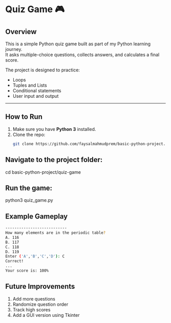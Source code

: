 # Quiz Game 🎮  

## Overview  
This is a simple Python quiz game built as part of my Python learning journey.  
It asks multiple-choice questions, collects answers, and calculates a final score.  

The project is designed to practice:  
- Loops  
- Tuples and Lists  
- Conditional statements  
- User input and output  

---

## How to Run  
1. Make sure you have **Python 3** installed.  
2. Clone the repo:  
   ```bash
   git clone https://github.com/faysalmahmudprem/basic-python-project.git

   
## Navigate to the project folder:
cd basic-python-project/quiz-game

## Run the game:
python3 quiz_game.py

## Example Gameplay
```bash
---------------------------
How many elements are in the periodic table?
A. 116
B. 117
C. 118
D. 119
Enter ('A','B','C','D'): C
Correct!
...
Your score is: 100%
```

## Future Improvements

1. Add more questions
2. Randomize question order
3. Track high scores
4. Add a GUI version using Tkinter
